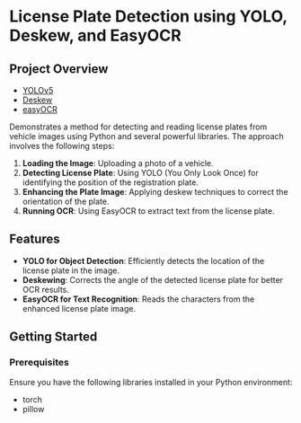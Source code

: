 # License Plate Detection using YOLO, Deskew, and EasyOCR

## Project Overview

* [YOLOv5](https://pypi.org/project/yolov5/)
* [Deskew](https://github.com/sbrunner/deskew)
* [easyOCR](https://pypi.org/project/easyocr/)


Demonstrates a method for detecting and reading license plates from vehicle images using Python and several powerful libraries. The approach involves the following steps:

1. **Loading the Image**: Uploading a photo of a vehicle.
2. **Detecting License Plate**: Using YOLO (You Only Look Once) for identifying the position of the registration plate.
3. **Enhancing the Plate Image**: Applying deskew techniques to correct the orientation of the plate.
4. **Running OCR**: Using EasyOCR to extract text from the license plate.

## Features

- **YOLO for Object Detection**: Efficiently detects the location of the license plate in the image.
- **Deskewing**: Corrects the angle of the detected license plate for better OCR results.
- **EasyOCR for Text Recognition**: Reads the characters from the enhanced license plate image.

## Getting Started

### Prerequisites

Ensure you have the following libraries installed in your Python environment:
- torch
- pillow